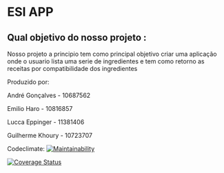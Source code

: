 
# ESI APP 


## Qual objetivo do nosso projeto :

Nosso projeto a principio tem como principal objetivo criar uma aplicação onde o usuario lista uma serie de ingredientes e tem como retorno as receitas por compatibilidade dos ingredientes



Produzido por:

André Gonçalves - 10687562

Emilio Haro - 10816857

Lucca Eppinger - 11381406

Guilherme Khoury - 10723707


Codeclimate: [![Maintainability](https://api.codeclimate.com/v1/badges/e5ee8d0cf2903b6b654d/maintainability)](https://codeclimate.com/github/ermsharo/ESI-APP/maintainability)

 
 [![Coverage Status](https://coveralls.io/repos/github/ermsharo/ESI-APP/badge.svg?branch=main)](https://coveralls.io/github/ermsharo/ESI-APP?branch=main)




